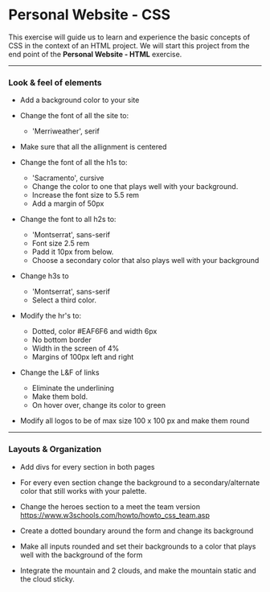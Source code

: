 # Personal Website - CSS

This exercise will guide us to learn and experience the basic concepts of CSS in the context of an HTML project. We will start this project from the end point of the **Personal Website - HTML** exercise.

---

### Look & feel of elements

- Add a background color to your site
- Change the font of all the site to:
  - 'Merriweather', serif
- Make sure that all the allignment is centered
- Change the font of all the h1s to:
  - 'Sacramento', cursive
  - Change the color to one that plays well with your background.
  - Increase the font size to 5.5 rem
  - Add a margin of 50px
- Change the font to all h2s to:
  - 'Montserrat', sans-serif
  - Font size 2.5 rem  
  - Padd it 10px from below.
  - Choose a secondary color that also plays well with your background
- Change h3s to
  - 'Montserrat', sans-serif
  - Select a third color.
- Modify the hr's to:
  - Dotted, color #EAF6F6 and width 6px
  - No bottom border
  - Width in the screen of 4%
  - Margins of 100px left and right
- Change the L&F of links

  - Eliminate the underlining
  - Make them bold.
  - On hover over, change its color to green

- Modify all logos to be of max size 100 x 100 px and make them round

---

### Layouts & Organization

- Add divs for every section in both pages
- For every even section change the background to a secondary/alternate color that still works with your palette.
- Change the heroes section to a meet the team version
  https://www.w3schools.com/howto/howto_css_team.asp

- Create a dotted boundary around the form and change its background
- Make all inputs rounded and set their backgrounds to a color that plays well with the background of the form

- Integrate the mountain and 2 clouds, and make the mountain static and the cloud sticky.
